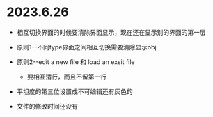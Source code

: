 # 2023.6.26
* 相互切换界面的时候要清除界面显示，现在还在显示别的界面的第一层
* 原则1--不同type界面之间相互切换需要清除显示obj
* 原则2--edit a new file 和 load an exsit file
  * 要相互清行，而且不留第一行

* 平坦度的第三位设置成不可编辑还有灰色的
* 文件的修改时间还没有